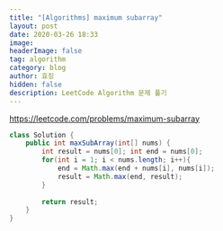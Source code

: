 ```yaml
---
title: "[Algorithms] maximum subarray"
layout: post
date: 2020-03-26 18:33
image: 
headerImage: false
tag: algorithm
category: blog
author: 효징
hidden: false
description: LeetCode Algorithm 문제 풀기
---
```




https://leetcode.com/problems/maximum-subarray

~~~java
class Solution {
    public int maxSubArray(int[] nums) {
        int result = nums[0]; int end = nums[0];
        for(int i = 1; i < nums.length; i++){
            end = Math.max(end + nums[i], nums[i]);
            result = Math.max(end, result);
        }
        
        return result;
    }
}
~~~


